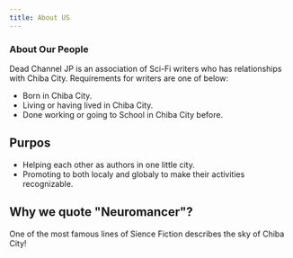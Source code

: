 ```yaml
---
title: About US
---
```


### About Our People

<!--
DCJPは日本国千葉県千葉市に縁のあるSF作家の協会です。参加している作家は以下のいずれかの要件を満たしています。
-->

Dead Channel JP is an association of Sci-Fi writers who has relationships with Chiba City.
Requirements for writers are one of below:

<!--
・千葉市出身である。
・在住もしくは住んでいたことがある。
・通勤、あるいは通学をしている／していた。
-->

- Born in Chiba City.
- Living or having lived in Chiba City.
- Done working or going to School in Chiba City before. 

## Purpos

<!--
・地縁のある作家の相互扶助を促進する。
・参加している作家の情報を国内・海外双方に発信し、その活動の認知に努める。
-->

- Helping each other as authors in one little city.
- Promoting to both localy and globaly to make their activities recognizable. 

## Why we quote "Neuromancer"?

One of the most famous lines of Sience Fiction describes the sky of Chiba City!

